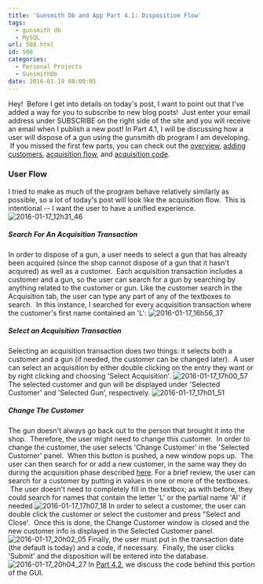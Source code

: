 ```yaml
---
title: 'Gunsmith Db and App Part 4.1: Disposition Flow'
tags:
  - gunsmith db
  - MySQL
url: 508.html
id: 508
categories:
  - Personal Projects
  - GunsmithDb
date: 2016-01-19 08:00:05
---
```


Hey!  Before I get into details on today's post, I want to point out that I've added a way for you to subscribe to new blog posts!  Just enter your email address under SUBSCRIBE on the right side of the site and you will receive an email when I publish a new post! In Part 4.1, I will be discussing how a user will dispose of a gun using the gunsmith db program I am developing.  If you missed the first few parts, you can check out the [overview](http://www.techtrek.io/gunsmith-db-and-app-part-1-overview/), [adding customers](http://www.techtrek.io/gunsmith-db-and-app-part-2-adding-customers/), [acquisition flow](http://www.techtrek.io/gunsmith-db-and-app-part-3-1-acquisition-flow/), and [acquisition code](http://www.techtrek.io/gunsmith-db-and-app-part-3-2-acquisition-code/).

### User Flow

I tried to make as much of the program behave relatively similarly as possible, so a lot of today's post will look like the acquisition flow.  This is intentional -- I want the user to have a unified experience. ![2016-01-17_12h31_46](/wp-content/uploads/2016/01/2016-01-17_12h31_46.png)

##### Search For An Acquisition Transaction

In order to dispose of a gun, a user needs to select a gun that has already been acquired (since the shop cannot dispose of a gun that it hasn't acquired) as well as a customer.  Each acquisition transaction includes a customer and a gun, so the user can search for a gun by searching by anything related to the customer or gun. Like the customer search in the Acquisition tab, the user can type any part of any of the textboxes to search.  In this instance, I searched for every acquisition transaction where the customer's first name contained an 'L': ![2016-01-17_16h56_37](/wp-content/uploads/2016/01/2016-01-17_16h56_37.png)

##### Select an Acquisition Transaction

Selecting an acquisition transaction does two things: it selects both a customer and a gun (if needed, the customer can be changed later).  A user can select an acquisition by either double clicking on the entry they want or by right clicking and choosing 'Select Acquisition'. ![2016-01-17_17h00_57](/wp-content/uploads/2016/01/2016-01-17_17h00_57.png) The selected customer and gun will be displayed under 'Selected Customer' and 'Selected Gun', respectively. ![2016-01-17_17h01_51](/wp-content/uploads/2016/01/2016-01-17_17h01_51.png)

##### Change The Customer

The gun doesn't always go back out to the person that brought it into the shop.  Therefore, the user might need to change this customer.  In order to change the customer, the user selects 'Change Customer' in the 'Selected Customer' panel.  When this button is pushed, a new window pops up.  The user can then search for or add a new customer, in the same way they do during the acquisition phase described [here](http://www.techtrek.io/gunsmith-db-and-app-part-3-1-acquisition-flow/). For a brief review, the user can search for a customer by putting in values in one or more of the textboxes.  The user doesn't need to completely fill in the textbox; as with before, they could search for names that contain the letter 'L' or the partial name 'Al' if needed.![2016-01-17_17h07_18](/wp-content/uploads/2016/01/2016-01-17_17h07_18.png) In order to select a customer, the user can double click the customer or select the customer and press "Select and Close'.  Once this is done, the Change Customer window is closed and the new customer info is displayed in the Selected Customer panel. ![2016-01-17_20h02_05](/wp-content/uploads/2016/01/2016-01-17_20h02_05.png) Finally, the user must put in the transaction date (the default is today) and a code, if necessary.  Finally, the user clicks 'Submit' and the disposition will be entered into the database. ![2016-01-17_20h04_27](/wp-content/uploads/2016/01/2016-01-17_20h04_27.png) In [Part 4.2](http://www.techtrek.io/gunsmith-db-and-app-part-4-2-disposition-code/), we discuss the code behind this portion of the GUI.